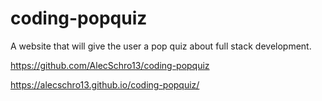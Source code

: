 # coding-popquiz
A website that will give the user a pop quiz about full stack development.


https://github.com/AlecSchro13/coding-popquiz

https://alecschro13.github.io/coding-popquiz/
